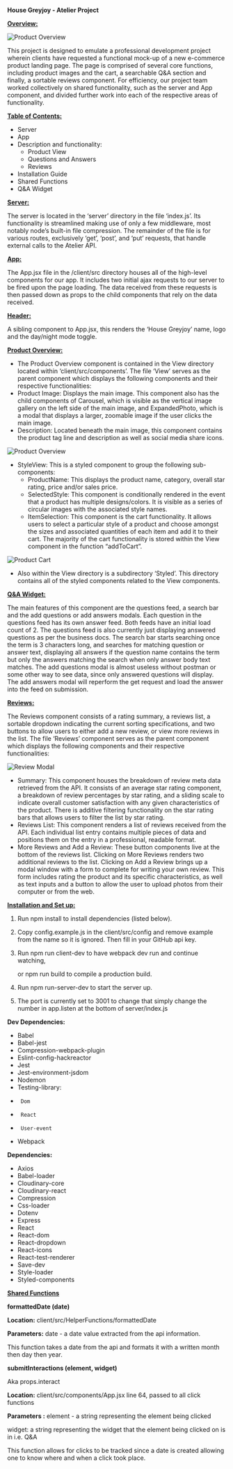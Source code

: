 **House Greyjoy - Atelier Project**

**<span style="text-decoration:underline;">Overview:</span>**

![Product Overview](https://media.giphy.com/media/gPFA1CdXkhrIBzQsRi/giphy.gif)


This project is designed to emulate a professional development project wherein clients have requested a functional mock-up of a new e-commerce product landing page. The page is comprised of several core functions, including product images and the cart, a searchable Q&A section and finally, a sortable reviews component. For efficiency, our project team worked collectively on shared functionality, such as the server and App component, and divided further work into each of the respective areas of functionality.

**<span style="text-decoration:underline;"> Table of Contents:</span>**



* Server
* App
* Description and functionality:
    * Product View
    * Questions and Answers
    * Reviews
* Installation Guide
* Shared Functions
* Q&A Widget

**<span style="text-decoration:underline;">Server: </span>**

The server is located in the ‘server’ directory in the file ‘index.js’.  Its functionality is streamlined making use of only a few middleware, most notably node’s built-in file compression. The remainder of the file is for various routes, exclusively ‘get’, ‘post’, and ‘put’ requests, that handle external calls to the Atelier API.

**<span style="text-decoration:underline;">App:</span>**

The App.jsx file in the /client/src directory houses all of the high-level components for our app. It includes two initial ajax requests to our server to be fired upon the page loading. The data received from these requests is then passed down as props to the child components that rely on the data received.

**<span style="text-decoration:underline;">Header:</span>**

A sibling component to App.jsx, this renders the ‘House Greyjoy’ name, logo and the day/night mode toggle.

**<span style="text-decoration:underline;">Product Overview:</span>**



* The Product Overview component is contained in the View directory located within ‘client/src/components’. The file ‘View’ serves as the parent component which displays the following components and their respective functionalities:
* Product Image: Displays the main image. This component also has the child components of Carousel, which is visible as the vertical image gallery on the left side of the main image, and ExpandedPhoto, which is a modal that displays a larger, zoomable image if the user clicks the main image.
* Description: Located beneath the main image, this component contains the product tag line and description as well as social media share icons.

![Product Overview](https://media.giphy.com/media/gPFA1CdXkhrIBzQsRi/giphy.gif)

* StyleView: This is a styled component to group the following sub-components:
    * ProductName: This displays the product name, category, overall star rating, price and/or sales price.
    * SelectedStyle: This component is conditionally rendered in the event that a product has multiple designs/colors. It is visible as a series of circular images with the associated style names.
    * ItemSelection: This component is the cart functionality. It allows users to select a particular style of a product and choose amongst the sizes and associated quantities of each item and add it to their cart. The majority of the cart functionality is stored within the View component in the function “addToCart”.

![Product Cart](https://media.giphy.com/media/FWSL0wWRkwY4OTkXxk/giphy.gif)

* Also within the View directory is a subdirectory ‘Styled’. This directory contains all of the styled components related to the View components.

**<span style="text-decoration:underline;">Q&A Widget:</span>**

The main features of this component are the questions feed, a search bar and the add questions or add answers modals. Each question in the questions feed has its own answer feed. Both feeds have an initial load count of 2. The questions feed is also currently just displaying answered questions as per the business docs. The search bar starts searching once the term is 3 characters long, and searches for matching question or answer text, displaying all answers if the question name contains the term but only the answers matching the search when only answer body text matches. The add questions modal is almost useless without postman or some other way to see data, since only answered questions will display. The add answers modal will reperform the get request and load the answer into the feed on submission.

**<span style="text-decoration:underline;">Reviews:</span>**

The Reviews component consists of a rating summary, a reviews list, a sortable dropdown indicating the current sorting specifications, and two buttons to allow users to either add a new review, or view more reviews in the list. The file ‘Reviews’ component serves as the parent component which displays the following components and their respective functionalities:



![Review Modal](https://media.giphy.com/media/jyIQQI9e8aeeVsW26L/giphy.gif)

* Summary: This component houses the breakdown of review meta data retrieved from the API. It consists of an average star rating component, a breakdown of review percentages by star rating, and a sliding scale to indicate overall customer satisfaction with any given characteristics of the product. There is additive filtering functionality on the star rating bars that allows users to filter the list by star rating.
* Reviews List: This component renders a list of reviews received from the API. Each individual list entry contains multiple pieces of data and positions them on the entry in a professional, readable format.
* More Reviews and Add a Review: These button components live at the bottom of the reviews list. Clicking on More Reviews renders two additional reviews to the list. Clicking on Add a Review brings up a modal window with a form to complete for writing your own review. This form includes rating the product and its specific characteristics, as well as text inputs and a button to allow the user to upload photos from their computer or from the web.

**<span style="text-decoration:underline;">Installation and Set up:</span>**



1. Run npm install to install dependencies (listed below).
2. Copy config.example.js in the client/src/config and remove example from the name so it is ignored. Then fill in your GitHub api key.
3. Run npm run client-dev to have webpack dev run and continue watching,

    or npm run build to compile a production build.

4. Run npm run-server-dev to start the server up.
5. The port is currently set to  3001 to change that simply change the number in app.listen at the bottom of server/index.js

**Dev Dependencies:**



*   Babel
*   Babel-jest
*   Compression-webpack-plugin
*   Eslint-config-hackreactor
*   Jest
*   Jest-environment-jsdom
*   Nodemon
*   Testing-library:
*      Dom
*      React
*      User-event
*   Webpack

**Dependencies:**



*   Axios
*   Babel-loader
*   Cloudinary-core
*   Cloudinary-react
*   Compression
*   Css-loader
*   Dotenv
*   Express
*   React
*   React-dom
*   React-dropdown
*   React-icons
*   React-test-renderer
*   Save-dev
*   Style-loader
*   Styled-components

**<span style="text-decoration:underline;">Shared Functions</span>**

**formattedDate (date)**

**Location:** client/src/HelperFunctions/formattedDate

**Parameters:** date - a date value extracted from the api information.

This function takes a date from the api and formats it with a written month then day then year.

**submitInteractions (element, widget)**

Aka props.interact

**Location:** client/src/components/App.jsx line 64, passed to all click functions

**Parameters :** element - a string representing the element being clicked

widget: a string representing the widget that the element being clicked on is in i.e. Q&A

This function allows for clicks to be tracked since a date is created allowing one to know where and when a click took place.
